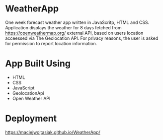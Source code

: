# WeatherApp
One week forecast weather app written in JavaScritp, HTML and CSS. 
Application displays the weather for 8 days fetched from https://openweathermap.org/ external API, based on users location acceessed via The Geolocation API.
For privacy reasons, the user is asked for permission to report location information.

# App Built Using
- HTML
- CSS
- JavaScript
- GeolocationApi
- Open Weather API
# Deployment
https://maciejwojtasiak.github.io/WeatherApp/

